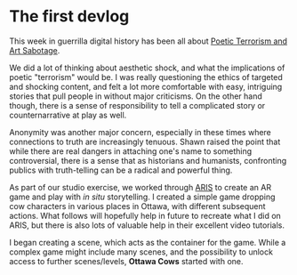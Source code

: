 # The first devlog

This week in guerrilla digital history has been all about [Poetic Terrorism and Art Sabotage](https://ia800208.us.archive.org/14/items/al_Hakim_Bey_T.A.Z._The_Temporary_Autonomous_Zone_Ontological_Anarchy_Poetic_Terror/Hakim_Bey__T.A.Z.__The_Temporary_Autonomous_Zone__Ontological_Anarchy__Poetic_Terrorism_a4.pdf). 

We did a lot of thinking about aesthetic shock, and what the implications of poetic "terrorism" would be. I was really questioning the ethics of targeted and shocking content, and felt a lot more comfortable with easy, intriguing stories that pull people in without major criticisms. On the other hand though, there is a sense of responsibility to tell a complicated story or counternarrative at play as well. 

Anonymity was another major concern, especially in these times where connections to truth are increasingly tenuous. Shawn raised the point that while there are real dangers in attaching one's name to something controversial, there is a sense that as historians and humanists, confronting publics with truth-telling can be a radical and powerful thing. 

As part of our studio exercise, we worked through [ARIS](https://fielddaylab.org/make/aris/) to create an AR game and play with *in situ* storytelling. I created a simple game dropping cow characters in various places in Ottawa, with different subsequent actions. What follows will hopefully help in future to recreate what I did on ARIS, but there is also lots of valuable help in their excellent video tutorials.

I began creating a scene, which acts as the container for the game. While a complex game might include many scenes, and the possibility to unlock access to further scenes/levels, **Ottawa Cows** started with one. 
